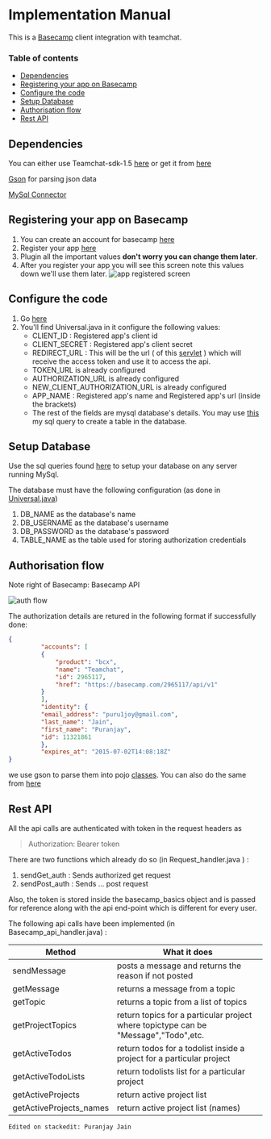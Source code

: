 Implementation Manual
=======================

This is a [Basecamp](https://basecamp.com/) client integration with teamchat.

### Table of contents

* [Dependencies](#dependencies)
* [Registering your app on Basecamp](#registering-your-app-on-basecamp)
* [Configure the code](#configure-the-code)
* [Setup Database](#setup-database)
* [Authorisation flow](#authorisation-flow)
* [Rest API](#rest-api)

Dependencies
----------

You can either use Teamchat-sdk-1.5 [here](https://github.com/madhuteamchat/Teamchat/blob/master/Integrations/Basecamp/code/teamchat-client-sdk.1.5.jar) or get it from [here](http://www.teamchat.com/en/client-sdk-download/)

[Gson](https://github.com/madhuteamchat/Teamchat/blob/master/Integrations/Basecamp/code/gson-2.3.1.jar) for parsing json data

[MySql Connector](https://github.com/madhuteamchat/Teamchat/blob/master/Integrations/Basecamp/code/mysql-connector-java-5.1.35-bin.jar)

Registering your app on Basecamp
----------

1. You can create an account for basecamp [here](https://basecamp.com/start)
2. Register your app [here](https://integrate.37signals.com/) 
3. Plugin all the important values **don't worry you can change them later**.
4. After you register your app you will see this screen note this values down we'll use them later. 
 ![app registered screen](https://raw.githubusercontent.com/madhuteamchat/Teamchat/master/Integrations/Basecamp/Artifacts/Implementation/app_registered.png)


Configure the code
----------
1. Go [here](https://github.com/madhuteamchat/Teamchat/tree/master/Integrations/Basecamp/code/Bot/src/com/teamchat/integrations/basecamp)
2. You'll find Universal.java in it configure the following values:
	 - CLIENT_ID : Registered app's client id
	 - CLIENT_SECRET : Registered app's client secret
	 - REDIRECT_URL : This will be the url ( of this [servlet](https://github.com/madhuteamchat/Teamchat/blob/master/Integrations/Basecamp/code/Bot/src/com/teamchat/integrations/basecamp/Redirect_url.java) ) which will receive the access token and use it to access the api. 
	 - TOKEN_URL is already configured
	 - AUTHORIZATION_URL is already configured
	 -  NEW_CLIENT_AUTHORIZATION_URL is already configured
	 - APP_NAME : Registered app's name and Registered app's url (inside the brackets)
	 - The rest of the fields are mysql database's details. You may use [this](https://github.com/madhuteamchat/Teamchat/blob/master/Integrations/Basecamp/Artifacts/Sql%20Queries/create_auth_table) my sql query to create a table in the database.
	
Setup Database
----------
Use the sql queries found [here](https://github.com/madhuteamchat/Teamchat/tree/master/Integrations/Basecamp/Artifacts/Sql%20Queries) to setup your database on any server running MySql.

The database must have the following configuration (as done in [Universal.java](https://github.com/madhuteamchat/Teamchat/blob/master/Integrations/Basecamp/code/Bot/src/com/teamchat/integrations/basecamp/Universal.java))

 1. DB_NAME as the database's name
 2. DB_USERNAME as the database's username
 3. DB_PASSWORD as the database's password
 4. TABLE_NAME as the table used for storing authorization credentials

Authorisation flow
----------
 Note right of Basecamp: Basecamp API
 
![auth flow](https://raw.githubusercontent.com/madhuteamchat/Teamchat/master/Integrations/Basecamp/Artifacts/Implementation/authflow.png)

The authorization details are retured in the following format if successfully done:
```json
{
		 "accounts": [
		 {
			 "product": "bcx",
			 "name": "Teamchat",
			 "id": 2965117,
			 "href": "https://basecamp.com/2965117/api/v1"
		 }
		 ],
		 "identity": {
		 "email_address": "puru1joy@gmail.com",
		 "last_name": "Jain",
		 "first_name": "Puranjay",
		 "id": 11321861
		 },
		 "expires_at": "2015-07-02T14:08:18Z"
}
```

we use gson to parse them into pojo [classes](https://github.com/madhuteamchat/Teamchat/tree/master/Integrations/Basecamp/code/Bot/src/com/basecamp/classes). You can also do the same from [here](jsonschema2pojo.org)

Rest API
----------

All the api calls are authenticated with token in the request headers as 
> Authorization: Bearer token 

There are two functions which already do so (in Request_handler.java ) :

 1. sendGet_auth : Sends authorized get request
 2. sendPost_auth : Sends ... post request

Also, the token is stored inside the basecamp_basics object and is passed for reference along with the api end-point which is different for every user.

The following api calls have been implemented (in Basecamp_api_handler.java) :

|Method|What it does| 
 ----------------- | ---------------------------- |
|sendMessage|posts a message and returns the reason if not posted|
|getMessage|returns a message from a topic|
|getTopic|returns a topic from a list of topics|
|getProjectTopics|return topics for a particular project where topictype can be "Message","Todo",etc.|
|getActiveTodos|return todos for a todolist inside a project for a particular project|
|getActiveTodoLists|return todolists list for a particular project|
|getActiveProjects|return active project list|
|getActiveProjects_names|return active project list (names)|

`Edited on stackedit: Puranjay Jain`
 



		



